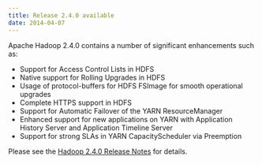 ```yaml
---
title: Release 2.4.0 available
date: 2014-04-07
---
```

<!---
  Licensed under the Apache License, Version 2.0 (the "License");
  you may not use this file except in compliance with the License.
  You may obtain a copy of the License at

   http://www.apache.org/licenses/LICENSE-2.0

  Unless required by applicable law or agreed to in writing, software
  distributed under the License is distributed on an "AS IS" BASIS,
  WITHOUT WARRANTIES OR CONDITIONS OF ANY KIND, either express or implied.
  See the License for the specific language governing permissions and
  limitations under the License. See accompanying LICENSE file.
-->

Apache Hadoop 2.4.0 contains a number of significant enhancements such
as:

-   Support for Access Control Lists in HDFS
-   Native support for Rolling Upgrades in HDFS
-   Usage of protocol-buffers for HDFS FSImage for smooth operational
upgrades
-   Complete HTTPS support in HDFS
-   Support for Automatic Failover of the YARN ResourceManager
-   Enhanced support for new applications on YARN with Application
History Server and Application Timeline Server
-   Support for strong SLAs in YARN CapacityScheduler via Preemption

Please see the [Hadoop 2.4.0 Release
Notes](http://hadoop.apache.org/docs/r2.4.0/hadoop-project-dist/hadoop-common/releasenotes.html)
for details.

